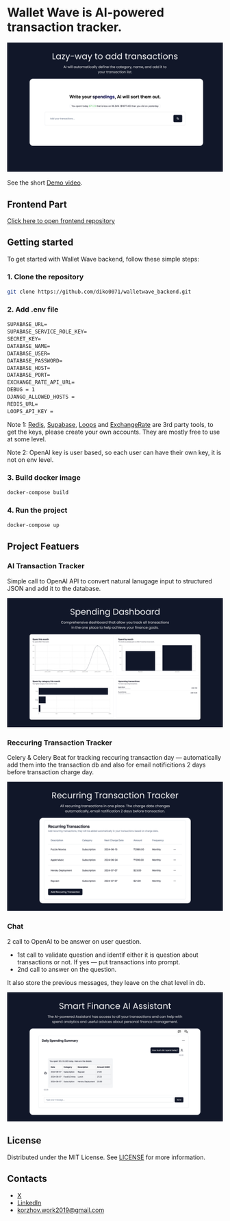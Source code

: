 # Wallet Wave is AI-powered transaction tracker. 

![Lazy](/docs/lazy.png)

See the short [Demo video](https://www.loom.com/share/f4a399d6827f4413bd8f2f0b65b56043).

## Frontend Part 
[Click here to open frontend repository](https://github.com/diko0071/walletwave_frontend)

## Getting started
To get started with Wallet Wave backend, follow these simple steps:

### 1. Clone the repository
```bash
git clone https://github.com/diko0071/walletwave_backend.git
```

### 2. Add .env file 
```txt
SUPABASE_URL=
SUPABASE_SERVICE_ROLE_KEY=
SECRET_KEY=
DATABASE_NAME=
DATABASE_USER=
DATABASE_PASSWORD=
DATABASE_HOST=
DATABASE_PORT=
EXCHANGE_RATE_API_URL=
DEBUG = 1
DJANGO_ALLOWED_HOSTS =
REDIS_URL=
LOOPS_API_KEY = 
```
Note 1: [Redis](https://redis.io/), [Supabase](https://supabase.com), [Loops](https://www.loops.so/) and [ExchangeRate](https://www.exchangerate-api.com/) are 3rd party tools, to get the keys, please create your own accounts. They are mostly free to use at some level. 

Note 2: OpenAI key is user based, so each user can have their own key, it is not on env level. 

### 3. Build docker image
```bash
docker-compose build
```

### 4. Run the project 
```bash 
docker-compose up
```

## Project Featuers 

### AI Transaction Tracker
Simple call to OpenAI API to convert natural lanugage input to structured JSON and add it to the database. 

![Dash](/docs/dash.png)

### Reccuring Transaction Tracker
Celery & Celery Beat for tracking reccuring transaction day — automatically add them into the transaction db and also for email notificitions 2 days before transaction charge day. 

![Track](/docs/track.png)


### Chat 
2 call to OpenAI to be answer on user question. 

- 1st call to validate question and identif either it is question about transactions or not. If yes — put transactions into prompt. 
- 2nd call to answer on the question. 

It also store the previous messages, they leave on the chat level in db.

![Assist](/docs/assist.png)

## License
Distributed under the MIT License. See [LICENSE](https://github.com/diko0071/walletwave_backend/blob/main/LICENSE.txt) for more information.

## Contacts
- [X](https://x.com/korzhov_dm)
- [LinkedIn](https://www.linkedin.com/in/korzhovdm/)
- korzhov.work2019@gmail.com